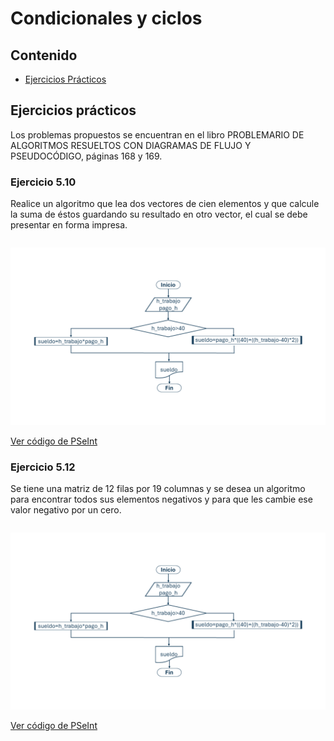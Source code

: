 # Condicionales y ciclos

## Contenido

- [Ejercicios Prácticos](#ejercicios-prácticos)

## Ejercicios prácticos
Los problemas propuestos se encuentran en el libro PROBLEMARIO DE ALGORITMOS RESUELTOS CON DIAGRAMAS DE FLUJO Y PSEUDOCÓDIGO, páginas 168 y 169.

### Ejercicio 5.10
Realice un algoritmo que lea dos vectores de cien elementos y que calcule la suma de éstos guardando su resultado en otro vector, el cual se debe presentar en forma impresa. 


``` pseint 

```
<img src="https://github.com/Ingenieria-Electrica-UdeA/banco_imagenes/raw/main/presentaciones/diagrama-flujo-5.png" alt="Cuadernos de Jupyter">

<a href="https://github.com/Ingenieria-Electrica-UdeA/informatica/blob/main/talleres/02_pseudocodigo_diagramas_flujo/Ejercicio_3_2.psc">Ver código de PSeInt</a>


### Ejercicio 5.12
Se tiene una matriz de 12 filas por 19 columnas y se desea un algoritmo para encontrar todos sus elementos negativos y para que les cambie ese valor negativo por un cero.  


``` pseint 

```
<img src="https://github.com/Ingenieria-Electrica-UdeA/banco_imagenes/raw/main/presentaciones/diagrama-flujo-5.png" alt="Cuadernos de Jupyter">

<a href="https://github.com/Ingenieria-Electrica-UdeA/informatica/blob/main/talleres/02_pseudocodigo_diagramas_flujo/Ejercicio_3_2.psc">Ver código de PSeInt</a>